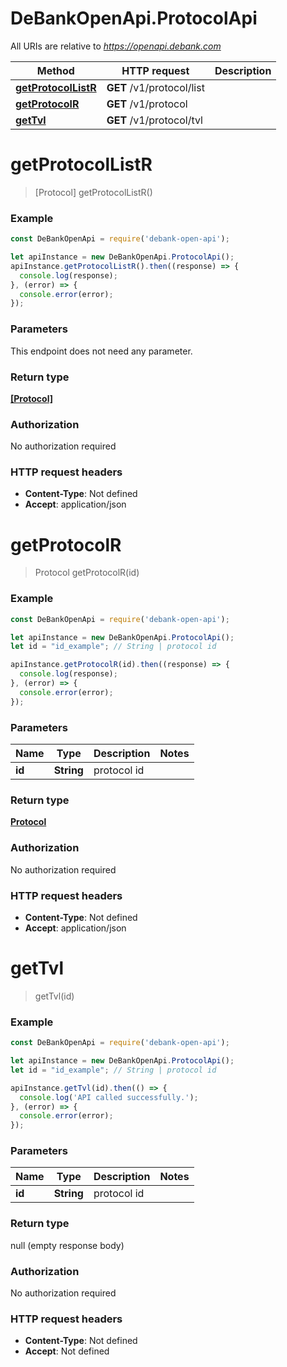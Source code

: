 # DeBankOpenApi.ProtocolApi

All URIs are relative to *https://openapi.debank.com*

Method | HTTP request | Description
------------- | ------------- | -------------
[**getProtocolListR**](ProtocolApi.md#getProtocolListR) | **GET** /v1/protocol/list | 
[**getProtocolR**](ProtocolApi.md#getProtocolR) | **GET** /v1/protocol | 
[**getTvl**](ProtocolApi.md#getTvl) | **GET** /v1/protocol/tvl | 

<a name="getProtocolListR"></a>
# **getProtocolListR**
> [Protocol] getProtocolListR()



### Example
```javascript
const DeBankOpenApi = require('debank-open-api');

let apiInstance = new DeBankOpenApi.ProtocolApi();
apiInstance.getProtocolListR().then((response) => {
  console.log(response);
}, (error) => {
  console.error(error);
});

```

### Parameters
This endpoint does not need any parameter.

### Return type

[**[Protocol]**](Protocol.md)

### Authorization

No authorization required

### HTTP request headers

 - **Content-Type**: Not defined
 - **Accept**: application/json

<a name="getProtocolR"></a>
# **getProtocolR**
> Protocol getProtocolR(id)



### Example
```javascript
const DeBankOpenApi = require('debank-open-api');

let apiInstance = new DeBankOpenApi.ProtocolApi();
let id = "id_example"; // String | protocol id

apiInstance.getProtocolR(id).then((response) => {
  console.log(response);
}, (error) => {
  console.error(error);
});

```

### Parameters

Name | Type | Description  | Notes
------------- | ------------- | ------------- | -------------
 **id** | **String**| protocol id | 

### Return type

[**Protocol**](Protocol.md)

### Authorization

No authorization required

### HTTP request headers

 - **Content-Type**: Not defined
 - **Accept**: application/json

<a name="getTvl"></a>
# **getTvl**
> getTvl(id)



### Example
```javascript
const DeBankOpenApi = require('debank-open-api');

let apiInstance = new DeBankOpenApi.ProtocolApi();
let id = "id_example"; // String | protocol id

apiInstance.getTvl(id).then(() => {
  console.log('API called successfully.');
}, (error) => {
  console.error(error);
});

```

### Parameters

Name | Type | Description  | Notes
------------- | ------------- | ------------- | -------------
 **id** | **String**| protocol id | 

### Return type

null (empty response body)

### Authorization

No authorization required

### HTTP request headers

 - **Content-Type**: Not defined
 - **Accept**: Not defined

